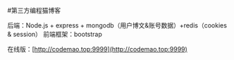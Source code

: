 #第三方编程猫博客

后端：Node.js + express + mongodb（用户博文&账号数据）+redis（cookies & session）
前端框架：bootstrap


在线版：[http://codemao.top:9999](http://codemao.top:9999)